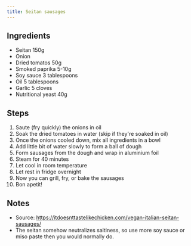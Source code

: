 ```yaml
---
title: Seitan sausages
---
```


## Ingredients

- Seitan 150g
- Onion
- Dried tomatos 50g
- Smoked paprika 5-10g
- Soy sauce 3 tablespoons
- Oil 5 tablespoons
- Garlic 5 cloves
- Nutritional yeast 40g

## Steps

1. Saute (fry quickly) the onions in oil
1. Soak the dried tomatoes in water (skip if they're soaked in oil)
1. Once the onions cooled down, mix all ingredients in a bowl
1. Add little bit of water slowly to form a ball of dough
1. Form sausages from the dough and wrap in aluminium foil
1. Steam for 40 minutes
1. Let cool in room temperature
1. Let rest in fridge overnight
1. Now you can grill, fry, or bake the sausages
1. Bon apetit!

## Notes

- Source: https://itdoesnttastelikechicken.com/vegan-italian-seitan-sausages/
- The seitan somehow neutralizes saltiness, so use more soy sauce or miso paste then you would normally do.
